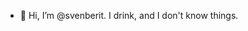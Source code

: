 - 👋 Hi, I’m @svenberit. I drink, and I don't know things.


<!---
svenberit/svenberit is a ✨ special ✨ repository because its `README.md` (this file) appears on your GitHub profile.
You can click the Preview link to take a look at your changes.
--->
